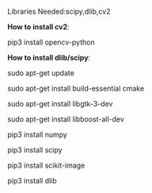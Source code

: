 Libraries Needed:scipy,dlib,cv2



**How to install cv2**:

pip3 install opencv-python




**How to install dlib/scipy**:

sudo apt-get update

sudo apt-get install build-essential cmake

sudo apt-get install libgtk-3-dev

sudo apt-get install libboost-all-dev

pip3 install numpy

pip3 install scipy

pip3 install scikit-image

pip3 install dlib
